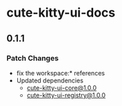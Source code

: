 # cute-kitty-ui-docs

## 0.1.1

### Patch Changes

- fix the workspace:\* references
- Updated dependencies
  - cute-kitty-ui-core@1.0.0
  - cute-kitty-ui-registry@1.0.0
